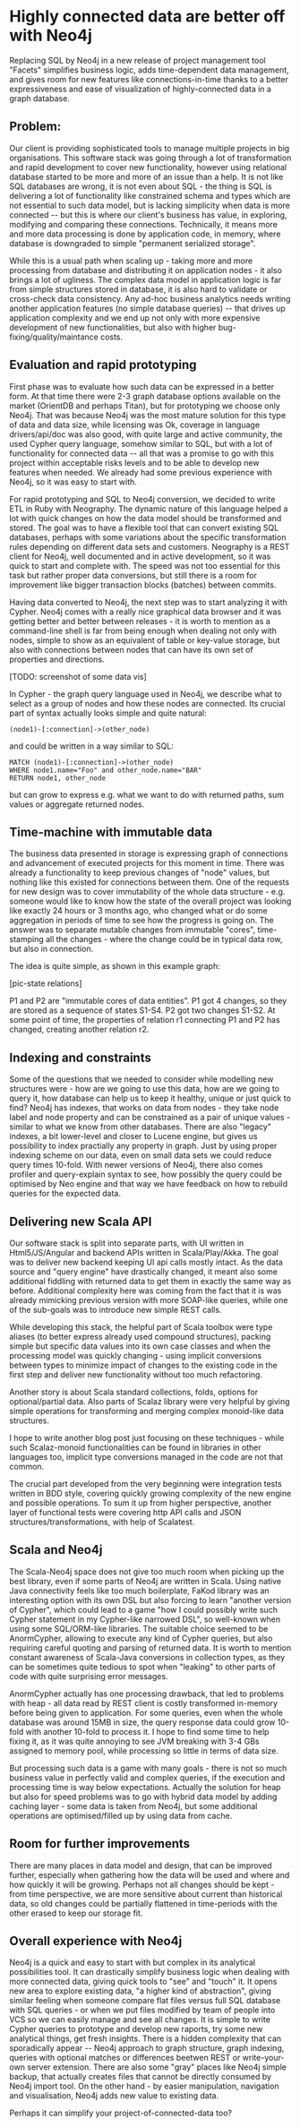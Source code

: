 # Highly connected data are better off with Neo4j

Replacing SQL by Neo4j in a new release of project management tool "Facets" simplifies business logic, adds time-dependent data management, and gives room for new features like connections-in-time thanks to a better expressiveness and ease of visualization of highly-connected data in a graph database.

## Problem:

Our client is providing sophisticated tools to manage multiple projects in big organisations. This software stack was going through a lot of transformation and rapid development to cover new functionality, however using relational database started to be more and more of an issue than a help. It is not like SQL databases are wrong, it is not even about SQL - the thing is SQL is delivering a lot of functionality like constrained schema and types which are not essential to such data model, but is lacking simplicity when data is more connected -- but this is where our client's business has value, in exploring, modifying and comparing these connections. Technically, it means more and more data processing is done by application code, in memory, where database is downgraded to simple "permanent serialized storage".

While this is a usual path when scaling up - taking more and more processing from database and distributing it on application nodes - it also brings a lot of ugliness. The complex data model in application logic is far from simple structures stored in database, it is also hard to validate or cross-check data consistency. Any ad-hoc business analytics needs writing another application features (no simple database queries) -- that drives up application complexity and we end up not only with more expensive development of new functionalities, but also with higher bug-fixing/quality/maintance costs.

## Evaluation and rapid prototyping

First phase was to evaluate how such data can be expressed in a better form. At that time there were 2-3 graph database options available on the market (OrientDB and perhaps Titan), but for prototyping we choose only Neo4j. That was because Neo4j was the most mature solution for this type of data and data size, while licensing was Ok, coverage in language drivers/api/doc was also good, with quite large and active community, the used Cypher query language, somehow similar to SQL, but with a lot of functionality for connected data -- all that was a promise to go with this project within acceptable risks levels and to be able to develop new features when needed. We already had some previous experience with Neo4j, so it was easy to start with.

For rapid prototyping and SQL to Neo4j conversion, we decided to write ETL in Ruby with Neography. The dynamic nature of this language helped a lot with quick changes on how the data model should be transformed and stored. The goal was to have a flexible tool that can convert existing SQL databases, perhaps with some variations about the specific transformation rules depending on different data sets and customers. Neography is a REST client for Neo4j, well documented and in active development, so it was quick to start and complete with. The speed was not too essential for this task but rather proper data conversions, but still there is a room for improvement like bigger transaction blocks (batches) between commits.

Having data converted to Neo4j, the next step was to start analyzing it with Cypher. Neo4j comes with a really nice graphical data browser and it was getting better and better between releases - it is worth to mention as a command-line shell is far from being enough when dealing not only with nodes, simple to show as an equivalent of table or key-value storage, but also with connections between nodes that can have its own set of properties and directions.

[TODO: screenshot of some data vis]

In Cypher - the graph query language used in Neo4j, we describe what to select as a group of nodes and how these nodes are connected. Its crucial part of syntax actually looks simple and quite natural:

```
(node1)-[:connection]->(other_node)
```

and could be written in a way similar to SQL:

```
MATCH (node1)-[:connection]->(other_node)
WHERE node1.name="Foo" and other_node.name="BAR"
RETURN node1, other_node
```

but can grow to express e.g. what we want to do with returned paths, sum values or aggregate returned nodes.

## Time-machine with immutable data

The business data presented in storage is expressing graph of connections and advancement of executed projects for this moment in time. There was already a functionality to keep previous changes of "node" values, but nothing like this existed for connections between them. One of the requests for new design was to cover immutability of the whole data structure - e.g. someone would like to know how the state of the overall project was looking like exactly 24 hours or 3 months ago, who changed what or do some aggregation in periods of time to see how the progress is going on. The answer was to separate mutable changes from immutable "cores", time-stamping all the changes - where the change could be in typical data row, but also in connection.

The idea is quite simple, as shown in this example graph:

[pic-state relations]

P1 and P2 are "immutable cores of data entities". P1 got 4 changes, so they are stored as a sequence of states S1-S4. P2 got two changes S1-S2. At some point of time, the properties of relation r1 connecting P1 and P2 has changed, creating another relation r2. 

## Indexing and constraints

Some of the questions that we needed to consider while modelling new structures were - how are we going to use this data, how are we going to query it, how database can help us to keep it healthy, unique or just quick to find? Neo4j has indexes, that works on data from nodes - they take node label and node property and can be constrained as a pair of unique values - similar to what we know from other databases. There are also "legacy" indexes, a bit lower-level and closer to Lucene engine, but gives us possibility to index practially any property in graph. Just by using proper indexing scheme on our data, even on small data sets we could reduce query times 10-fold. With newer versions of Neo4j, there also comes profiler and query-explain syntax to see, how possibly the query could be optimised by Neo engine and that way we have feedback on how to rebuild queries for the expected data.

## Delivering new Scala API

Our software stack is split into separate parts, with UI written in Html5/JS/Angular and backend APIs written in Scala/Play/Akka. The goal was to deliver new backend keeping UI api calls mostly intact. As the data source and "query engine" have drastically changed, it meant also some additional fiddling with returned data to get them in exactly the same way as before. Additional complexity here was coming from the fact that it is was already mimicking previous version with more SOAP-like queries, while one of the sub-goals was to introduce new simple REST calls.

While developing this stack, the helpful part of Scala toolbox were type aliases (to better express already used compound structures), packing simple but specific data values into its own case classes and when the processing model was quickly changing - using implicit conversions between types to minimize impact of changes to the existing code in the first step and deliver new functionality without too much refactoring.

Another story is about Scala standard collections, folds, options for optional/partial data. Also parts of Scalaz library were very helpful by giving simple operations for transforming and merging complex monoid-like data structures. 

I hope to write another blog post just focusing on these techniques - while such Scalaz-monoid functionalities can be found in libraries in other languages too, implicit type conversions managed in the code are not that common.

The crucial part developed from the very beginning were integration tests written in BDD style, covering quickly growing complexity of the new engine and possible operations. To sum it up from higher perspective, another layer of functional tests were covering http API calls and JSON structures/transformations, with help of Scalatest.

## Scala and Neo4j

The Scala-Neo4j space does not give too much room when picking up the best library, even if some parts of Neo4j are written in Scala. Using native Java connectivity feels like too much boilerplate, FaKod library was an interesting option with its own DSL but also forcing to learn "another version of Cypher", which could lead to a game "how I could possibly write such Cypher statement in my Cypher-like narrowed DSL", so well-known when using some SQL/ORM-like libraries. The suitable choice seemed to be AnormCypher, allowing to execute any kind of Cypher queries, but also requiring careful quoting and parsing of returned data. It is worth to mention constant awareness of Scala-Java conversions in collection types, as they can be sometimes quite tedious to spot when "leaking" to other parts of code with quite surprising error messages.

AnormCypher actually has one processing drawback, that led to problems with heap - all data read by REST client is costly transformed in-memory before being given to application. For some queries, even when the whole database was around 15MB in size, the query response data could grow 10-fold with another 10-fold to process it. I hope to find some time to help fixing it, as it was quite annoying to see JVM breaking with 3-4 GBs assigned to memory pool, while processing so little in terms of data size.

But processing such data is a game with many goals - there is not so much business value in perfectly valid and complex queries, if the execution and processing time is way below expectations. Actually the solution for heap but also for speed problems was to go with hybrid data model by adding caching layer - some data is taken from Neo4j, but some additional operations are optimised/filled up by using data from cache.

## Room for further improvements

There are many places in data model and design, that can be improved further, especially when gathering how the data will be used and where and how quickly it will be growing. Perhaps not all changes should be kept - from time perspective, we are more sensitive about current than historical data, so old changes could be partially flattened in time-periods with the other erased to keep our storage fit.

## Overall experience with Neo4j

Neo4j is a quick and easy to start with but complex in its analytical possibilities tool. It can drastically simplify business logic when dealing with more connected data, giving quick tools to "see" and "touch" it. It opens new area to explore existing data, "a higher kind of abstraction", giving similar feeling when someone compare flat files versus full SQL database with SQL queries - or when we put files modified by team of people into VCS so we can easily manage and see all changes. It is simple to write Cypher queries to prototype and develop new raports, try some new analytical things, get fresh insights. There is a hidden complexity that can sporadically appear --  Neo4j approach to graph structure, graph indexing, queries with optional matches or differences beetwen REST or write-your-own server extension. There are also some "gray" places like Neo4j simple backup, that actually creates files that cannot be directly consumed by Neo4j import tool. On the other hand - by easier manipulation, navigation and visualisation, Neo4j adds new value to existing data.

Perhaps it can simplify your project-of-connected-data too?
